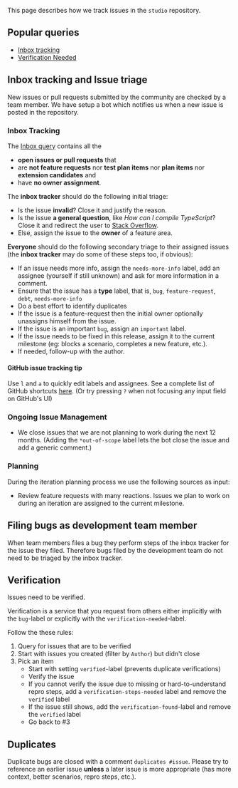 This page describes how we track issues in the `studio` repository.

## Popular queries

- [Inbox tracking](https://github.com/SuperblocksHQ/studio/issues?utf8=%E2%9C%93&q=is%3Aopen+no%3Aassignee+-label%3Afeature-request+-label%3Aplan-item+)
- [Verification Needed](https://github.com/SuperblocksHQ/studio/labels/verification-needed)


## Inbox tracking and Issue triage
New issues or pull requests submitted by the community are checked by a team member. We have setup a bot which notifies us when a new issue is posted in the repository.

### Inbox Tracking

The [Inbox query](https://github.com/SuperblocksHQ/studio/issues?utf8=%E2%9C%93&q=is%3Aopen+no%3Aassignee+-label%3Afeature-request+-label%3Aplan-item+) contains all the
- **open issues or pull requests** that
- are **not feature requests** nor **test plan items** nor **plan items** nor **extension candidates** and
- have **no owner assignment**.

The **inbox tracker** should do the following initial triage:
- Is the issue **invalid**? Close it and justify the reason.
- Is the issue **a general question**, like *How can I compile TypeScript*? Close it and redirect the user to [Stack Overflow](http://stackoverflow.com/questions/tagged/superblocks).
- Else, assign the issue to the **owner** of a feature area.

**Everyone** should do the following secondary triage to their assigned issues (the **inbox tracker** may do some of these steps too, if obvious):
- If an issue needs more info, assign the `needs-more-info` label, add an assignee (yourself if still unknown) and ask for more information in a comment.
- Ensure that the issue has a **type** label, that is, `bug`, `feature-request`, `debt`, `needs-more-info`
- Do a best effort to identify duplicates
- If the issue is a feature-request then the initial owner optionally unassigns himself from the issue.
- If the issue is an important `bug`, assign an `important` label.
- If the issue needs to be fixed in this release, assign it to the current milestone (eg: blocks a scenario, completes a new feature, etc.).
- If needed, follow-up with the author.

#### GitHub issue tracking tip

Use `l` and `a` to quickly edit labels and assignees.
See a complete list of GitHub shortcuts [here](https://help.github.com/articles/using-keyboard-shortcuts/#issues-and-pull-requests). (Or try pressing `?` when not focusing any input field on GitHub's UI)

### Ongoing Issue Management
- We close issues that we are not planning to work during the next 12 months. (Adding the `*out-of-scope` label lets the bot close the issue and add a generic comment.)

### Planning
During the iteration planning process we use the following sources as input:
- Review feature requests with many reactions.
Issues we plan to work on during an iteration are assigned to the current milestone.

## Filing bugs as development team member
When team members files a bug they perform steps of the inbox tracker for the issue they filed. Therefore bugs filed by the development team do not need to be triaged by the inbox tracker. 

## Verification

Issues need to be verified.

Verification is a service that you request from others either implicitly with the `bug`-label or explicitly with the `verification-needed`-label.


Follow the these rules:

1. Query for issues that are to be verified
2. Start with issues you created (filter by `Author`) but didn't close
3. Pick an item
    - Start with setting `verified`-label (prevents duplicate verifications)
    - Verify the issue
    - If you cannot verify the issue due to missing or hard-to-understand repro steps, add a `verification-steps-needed` label and remove the `verified` label
    - If the issue still shows, add the `verification-found`-label and remove the `verified` label
    - Go back to #3

## Duplicates
Duplicate bugs are closed with a comment `duplicates #issue`. Please try to reference an earlier issue **unless** a later issue is more appropriate (has more context, better scenarios, repro steps, etc.).